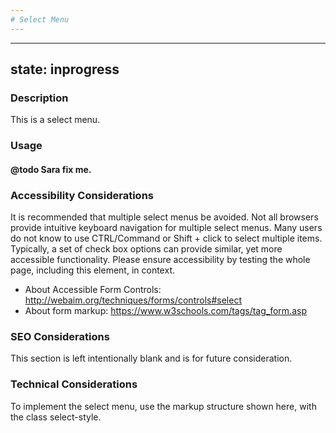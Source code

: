 ```yaml
---
# Select Menu
---
```


---
state: inprogress
---

### Description
This is a select menu.

### Usage
#### @todo Sara fix me.

### Accessibility Considerations
It is recommended that multiple select menus be avoided. Not all browsers provide intuitive keyboard navigation for multiple select menus. Many users do not know to use CTRL/Command or Shift + click to select multiple items. Typically, a set of check box options can provide similar, yet more accessible functionality. Please ensure accessibility by testing the whole page, including this element, in context.

* About Accessible Form Controls: http://webaim.org/techniques/forms/controls#select
* About form markup: https://www.w3schools.com/tags/tag_form.asp

### SEO Considerations
This section is left intentionally blank and is for future consideration.

### Technical Considerations
To implement the select menu, use the markup structure shown here, with the class select-style.
